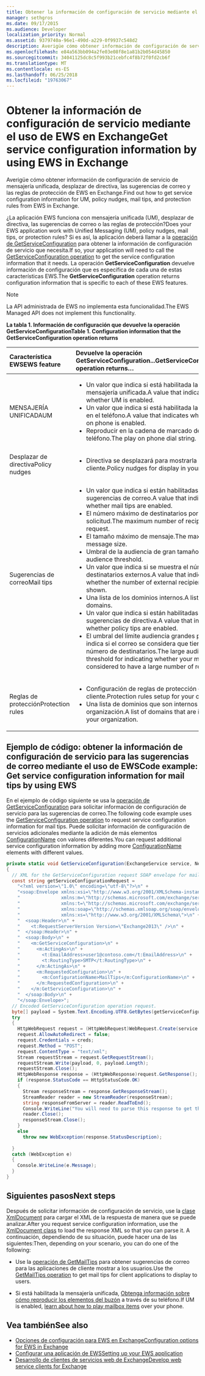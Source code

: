 ```yaml
---
title: Obtener la información de configuración de servicio mediante el uso de EWS en Exchange
manager: sethgros
ms.date: 09/17/2015
ms.audience: Developer
localization_priority: Normal
ms.assetid: 9379740a-96e1-490d-a229-0f9937c548d2
description: Averigüe cómo obtener información de configuración de servicio de mensajería unificada, desplazar de directiva, las sugerencias de correo y las reglas de protección de EWS en Exchange.
ms.openlocfilehash: e84a563bb094a2fe03e08f8e1a81b2b054d45850
ms.sourcegitcommit: 34041125dc8c5f993b21cebfc4f8b72f0fd2cb6f
ms.translationtype: MT
ms.contentlocale: es-ES
ms.lasthandoff: 06/25/2018
ms.locfileid: "19763067"
---
```

# <a name="get-service-configuration-information-by-using-ews-in-exchange"></a><span data-ttu-id="f5e4a-103">Obtener la información de configuración de servicio mediante el uso de EWS en Exchange</span><span class="sxs-lookup"><span data-stu-id="f5e4a-103">Get service configuration information by using EWS in Exchange</span></span>

<span data-ttu-id="f5e4a-104">Averigüe cómo obtener información de configuración de servicio de mensajería unificada, desplazar de directiva, las sugerencias de correo y las reglas de protección de EWS en Exchange.</span><span class="sxs-lookup"><span data-stu-id="f5e4a-104">Find out how to get service configuration information for UM, policy nudges, mail tips, and protection rules from EWS in Exchange.</span></span>
  
<span data-ttu-id="f5e4a-105">¿La aplicación EWS funciona con mensajería unificada (UM), desplazar de directiva, las sugerencias de correo o las reglas de protección?</span><span class="sxs-lookup"><span data-stu-id="f5e4a-105">Does your EWS application work with Unified Messaging (UM), policy nudges, mail tips, or protection rules?</span></span> <span data-ttu-id="f5e4a-106">Si es así, la aplicación deberá llamar a la [operación de GetServiceConfiguration](http://msdn.microsoft.com/library/070cbfe5-325a-4955-8e4a-8230ea0459a7%28Office.15%29.aspx) para obtener la información de configuración de servicio que necesita.</span><span class="sxs-lookup"><span data-stu-id="f5e4a-106">If so, your application will need to call the [GetServiceConfiguration operation](http://msdn.microsoft.com/library/070cbfe5-325a-4955-8e4a-8230ea0459a7%28Office.15%29.aspx) to get the service configuration information that it needs.</span></span> <span data-ttu-id="f5e4a-107">La operación **GetServiceConfiguration** devuelve información de configuración que es específica de cada una de estas características EWS.</span><span class="sxs-lookup"><span data-stu-id="f5e4a-107">The **GetServiceConfiguration** operation returns configuration information that is specific to each of these EWS features.</span></span> 
  
> [!NOTE]
> <span data-ttu-id="f5e4a-108">La API administrada de EWS no implementa esta funcionalidad.</span><span class="sxs-lookup"><span data-stu-id="f5e4a-108">The EWS Managed API does not implement this functionality.</span></span> 
  
<span data-ttu-id="f5e4a-109">**La tabla 1. Información de configuración que devuelve la operación GetServiceConfiguration**</span><span class="sxs-lookup"><span data-stu-id="f5e4a-109">**Table 1. Configuration information that the GetServiceConfiguration operation returns**</span></span>

|<span data-ttu-id="f5e4a-110">Característica EWS</span><span class="sxs-lookup"><span data-stu-id="f5e4a-110">EWS feature</span></span>|<span data-ttu-id="f5e4a-111">Devuelve la operación GetServiceConfiguration...</span><span class="sxs-lookup"><span data-stu-id="f5e4a-111">GetServiceConfiguration operation returns…</span></span>|
|:-----|:-----|
|<span data-ttu-id="f5e4a-112">MENSAJERÍA UNIFICADA</span><span class="sxs-lookup"><span data-stu-id="f5e4a-112">UM</span></span>  <br/> | <ul><li><span data-ttu-id="f5e4a-113">Un valor que indica si está habilitada la mensajería unificada.</span><span class="sxs-lookup"><span data-stu-id="f5e4a-113">A value that indicates whether UM is enabled.</span></span></li><li><span data-ttu-id="f5e4a-114">Un valor que indica si está habilitada la reproducir en el teléfono.</span><span class="sxs-lookup"><span data-stu-id="f5e4a-114">A value that indicates whether play on phone is enabled.</span></span></li><li><span data-ttu-id="f5e4a-115">Reproducir en la cadena de marcado de teléfono.</span><span class="sxs-lookup"><span data-stu-id="f5e4a-115">The play on phone dial string.</span></span></li></ul> |
|<span data-ttu-id="f5e4a-116">Desplazar de directiva</span><span class="sxs-lookup"><span data-stu-id="f5e4a-116">Policy nudges</span></span>  <br/> | <ul><li><span data-ttu-id="f5e4a-117">Directiva se desplazará para mostrarla en el cliente.</span><span class="sxs-lookup"><span data-stu-id="f5e4a-117">Policy nudges for display in your client.</span></span></li></ul> |
|<span data-ttu-id="f5e4a-118">Sugerencias de correo</span><span class="sxs-lookup"><span data-stu-id="f5e4a-118">Mail tips</span></span>  <br/> | <ul><li><span data-ttu-id="f5e4a-119">Un valor que indica si están habilitadas las sugerencias de correo.</span><span class="sxs-lookup"><span data-stu-id="f5e4a-119">A value that indicates whether mail tips are enabled.</span></span></li><li><span data-ttu-id="f5e4a-120">El número máximo de destinatarios por solicitud.</span><span class="sxs-lookup"><span data-stu-id="f5e4a-120">The maximum number of recipients per request.</span></span></li><li><span data-ttu-id="f5e4a-121">El tamaño máximo de mensaje.</span><span class="sxs-lookup"><span data-stu-id="f5e4a-121">The maximum message size.</span></span></li><li><span data-ttu-id="f5e4a-122">Umbral de la audiencia de gran tamaño.</span><span class="sxs-lookup"><span data-stu-id="f5e4a-122">The large audience threshold.</span></span></li><li><span data-ttu-id="f5e4a-123">Un valor que indica si se muestra el número de destinatarios externos.</span><span class="sxs-lookup"><span data-stu-id="f5e4a-123">A value that indicates whether the number of external recipients is shown.</span></span></li><li><span data-ttu-id="f5e4a-124">Una lista de los dominios internos.</span><span class="sxs-lookup"><span data-stu-id="f5e4a-124">A list of internal domains.</span></span></li><li><span data-ttu-id="f5e4a-125">Un valor que indica si están habilitadas las sugerencias de directiva.</span><span class="sxs-lookup"><span data-stu-id="f5e4a-125">A value that indicates whether policy tips are enabled.</span></span></li><li><span data-ttu-id="f5e4a-126">El umbral del límite audiencia grandes para que indica si el correo se considera que tiene un gran número de destinatarios.</span><span class="sxs-lookup"><span data-stu-id="f5e4a-126">The large audience cap threshold for indicating whether your mail is considered to have a large number of recipients.</span></span>  </li></ul>|
|<span data-ttu-id="f5e4a-127">Reglas de protección</span><span class="sxs-lookup"><span data-stu-id="f5e4a-127">Protection rules</span></span>  <br/> | <ul><li><span data-ttu-id="f5e4a-128">Configuración de reglas de protección de su cliente.</span><span class="sxs-lookup"><span data-stu-id="f5e4a-128">Protection rules setup for your client.</span></span></li><li><span data-ttu-id="f5e4a-129">Una lista de dominios que son internos a la organización.</span><span class="sxs-lookup"><span data-stu-id="f5e4a-129">A list of domains that are internal to your organization.</span></span>  </li></ul> |
   
## <a name="code-example-get-service-configuration-information-for-mail-tips-by-using-ews"></a><span data-ttu-id="f5e4a-130">Ejemplo de código: obtener la información de configuración de servicio para las sugerencias de correo mediante el uso de EWS</span><span class="sxs-lookup"><span data-stu-id="f5e4a-130">Code example: Get service configuration information for mail tips by using EWS</span></span>

<span data-ttu-id="f5e4a-131">En el ejemplo de código siguiente se usa la [operación de GetServiceConfiguration](http://msdn.microsoft.com/library/070cbfe5-325a-4955-8e4a-8230ea0459a7%28Office.15%29.aspx) para solicitar información de configuración de servicio para las sugerencias de correo.</span><span class="sxs-lookup"><span data-stu-id="f5e4a-131">The following code example uses the [GetServiceConfiguration operation](http://msdn.microsoft.com/library/070cbfe5-325a-4955-8e4a-8230ea0459a7%28Office.15%29.aspx) to request service configuration information for mail tips.</span></span> <span data-ttu-id="f5e4a-132">Puede solicitar información de configuración de servicios adicionales mediante la adición de más elementos [ConfigurationName](http://msdn.microsoft.com/library/3b524a2f-9c6b-4550-9f3d-f78d176b0f7b%28Office.15%29.aspx) con valores diferentes.</span><span class="sxs-lookup"><span data-stu-id="f5e4a-132">You can request additional service configuration information by adding more [ConfigurationName](http://msdn.microsoft.com/library/3b524a2f-9c6b-4550-9f3d-f78d176b0f7b%28Office.15%29.aspx) elements with different values.</span></span> 
  
```cs
private static void GetServiceConfiguration(ExchangeService service, NetworkCredential creds)
{ 
  // XML for the GetServiceConfiguration request SOAP envelope for mail tips configuration information.
  const string getServiceConfigurationRequest = 
    "<?xml version=\"1.0\" encoding=\"utf-8\"?>\n" +
    "<soap:Envelope xmlns:xsi=\"http://www.w3.org/2001/XMLSchema-instance\"\n" +
    "               xmlns:m=\"http://schemas.microsoft.com/exchange/services/2006/messages\"\n" +
    "               xmlns:t=\"http://schemas.microsoft.com/exchange/services/2006/types\" \n" +
    "               xmlns:soap=\"http://schemas.xmlsoap.org/soap/envelope/\"\n" +
    "               xmlns:xs=\"http://www.w3.org/2001/XMLSchema\">\n" +
    "  <soap:Header>\n" +
    "    <t:RequestServerVersion Version=\"Exchange2013\" />\n" +
    "  </soap:Header>\n" +
    "  <soap:Body>\n" +
    "    <m:GetServiceConfiguration>\n" +
    "      <m:ActingAs>\n" +
    "        <t:EmailAddress>user1@contoso.com</t:EmailAddress>\n" +
    "        <t:RoutingType>SMTP</t:RoutingType>\n" +
    "      </m:ActingAs>\n" +
    "      <m:RequestedConfiguration>\n" +
    "        <m:ConfigurationName>MailTips</m:ConfigurationName>\n" +
    "      </m:RequestedConfiguration>\n" +
    "    </m:GetServiceConfiguration>\n" +
    "  </soap:Body>\n" +
    "</soap:Envelope>";
  // Encoded GetServiceConfiguration operation request.
  byte[] payload = System.Text.Encoding.UTF8.GetBytes(getServiceConfigurationRequest);
  try
  {
    HttpWebRequest request = (HttpWebRequest)WebRequest.Create(service.Url);
    request.AllowAutoRedirect = false;
    request.Credentials = creds;
    request.Method = "POST";
    request.ContentType = "text/xml";
    Stream requestStream = request.GetRequestStream();
    requestStream.Write(payload, 0, payload.Length);
    requestStream.Close();
    HttpWebResponse response = (HttpWebResponse)request.GetResponse();
    if (response.StatusCode == HttpStatusCode.OK)
    {
      Stream responseStream = response.GetResponseStream();
      StreamReader reader = new StreamReader(responseStream);
      string responseFromServer = reader.ReadToEnd();
      Console.WriteLine("You will need to parse this response to get the configuration information:\n\n" + responseFromServer);
      reader.Close();
      responseStream.Close();
    }
    else
      throw new WebException(response.StatusDescription);
          
  }
  catch (WebException e)
  {
    Console.WriteLine(e.Message);
  }
}

```

## <a name="next-steps"></a><span data-ttu-id="f5e4a-133">Siguientes pasos</span><span class="sxs-lookup"><span data-stu-id="f5e4a-133">Next steps</span></span>

<span data-ttu-id="f5e4a-134">Después de solicitar información de configuración de servicio, use la [clase XmlDocument](http://msdn.microsoft.com/en-us/library/system.xml.xmldocument.aspx) para cargar el XML de la respuesta de manera que se puede analizar.</span><span class="sxs-lookup"><span data-stu-id="f5e4a-134">After you request service configuration information, use the [XmlDocument class](http://msdn.microsoft.com/en-us/library/system.xml.xmldocument.aspx) to load the response XML so that you can parse it.</span></span> <span data-ttu-id="f5e4a-135">A continuación, dependiendo de su situación, puede hacer una de las siguientes:</span><span class="sxs-lookup"><span data-stu-id="f5e4a-135">Then, depending on your scenario, you can do one of the following:</span></span> 
  
- <span data-ttu-id="f5e4a-136">Use la [operación de GetMailTips](http://msdn.microsoft.com/library/025483ec-a9f3-4735-8a95-d26e30ea7974%28Office.15%29.aspx) para obtener sugerencias de correo para las aplicaciones de cliente mostrar a los usuarios.</span><span class="sxs-lookup"><span data-stu-id="f5e4a-136">Use the [GetMailTips operation](http://msdn.microsoft.com/library/025483ec-a9f3-4735-8a95-d26e30ea7974%28Office.15%29.aspx) to get mail tips for client applications to display to users.</span></span> 
    
- <span data-ttu-id="f5e4a-137">Si está habilitada la mensajería unificada, [Obtenga información sobre cómo reproducir los elementos del buzón](http://blogs.msdn.com/b/exchangedev/archive/2009/11/05/play-exchange-2010-mailbox-items-on-your-phone-by-using-the-ews-managed-api.aspx) a través de su teléfono.</span><span class="sxs-lookup"><span data-stu-id="f5e4a-137">If UM is enabled, [learn about how to play mailbox items](http://blogs.msdn.com/b/exchangedev/archive/2009/11/05/play-exchange-2010-mailbox-items-on-your-phone-by-using-the-ews-managed-api.aspx) over your phone.</span></span> 
    
## <a name="see-also"></a><span data-ttu-id="f5e4a-138">Vea también</span><span class="sxs-lookup"><span data-stu-id="f5e4a-138">See also</span></span>

- [<span data-ttu-id="f5e4a-139">Opciones de configuración para EWS en Exchange</span><span class="sxs-lookup"><span data-stu-id="f5e4a-139">Configuration options for EWS in Exchange</span></span>](configuration-options-for-ews-in-exchange.md)    
- [<span data-ttu-id="f5e4a-140">Configurar una aplicación de EWS</span><span class="sxs-lookup"><span data-stu-id="f5e4a-140">Setting up your EWS application</span></span>](setting-up-your-ews-application.md)    
- [<span data-ttu-id="f5e4a-141">Desarrollo de clientes de servicios web de Exchange</span><span class="sxs-lookup"><span data-stu-id="f5e4a-141">Develop web service clients for Exchange</span></span>](develop-web-service-clients-for-exchange.md)
    

